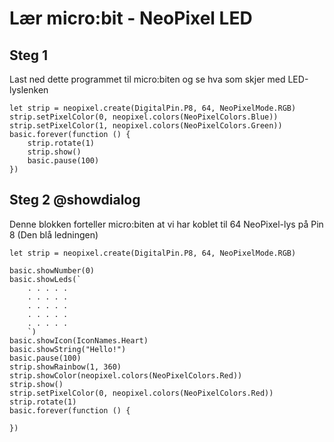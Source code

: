 #  Lær micro:bit - NeoPixel LED

## Steg 1 

Last ned dette programmet til micro:biten og se hva som skjer med LED-lyslenken

```template
let strip = neopixel.create(DigitalPin.P8, 64, NeoPixelMode.RGB)
strip.setPixelColor(0, neopixel.colors(NeoPixelColors.Blue))
strip.setPixelColor(1, neopixel.colors(NeoPixelColors.Green))
basic.forever(function () {
    strip.rotate(1)
    strip.show()
    basic.pause(100)
})
```

## Steg 2 @showdialog
Denne blokken forteller micro:biten at vi har koblet til 64 NeoPixel-lys på Pin 8 (Den blå ledningen)
```blocks
let strip = neopixel.create(DigitalPin.P8, 64, NeoPixelMode.RGB)
```




```ghost
basic.showNumber(0)
basic.showLeds(`
    . . . . .
    . . . . .
    . . . . .
    . . . . .
    . . . . .
    `)
basic.showIcon(IconNames.Heart)
basic.showString("Hello!")
basic.pause(100)
strip.showRainbow(1, 360)
strip.showColor(neopixel.colors(NeoPixelColors.Red))
strip.show()
strip.setPixelColor(0, neopixel.colors(NeoPixelColors.Red))
strip.rotate(1)
basic.forever(function () {
	
})


```
